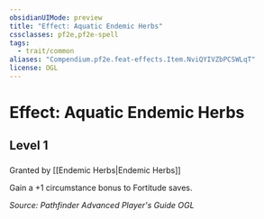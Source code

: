 ```yaml
---
obsidianUIMode: preview
title: "Effect: Aquatic Endemic Herbs"
cssclasses: pf2e,pf2e-spell
tags:
  - trait/common
aliases: "Compendium.pf2e.feat-effects.Item.NviQYIVZbPCSWLqT"
license: OGL
---
```

# Effect: Aquatic Endemic Herbs
## Level 1
### 






Granted by [[Endemic Herbs|Endemic Herbs]]

Gain a +1 circumstance bonus to Fortitude saves.

*Source: Pathfinder Advanced Player's Guide*
*OGL*